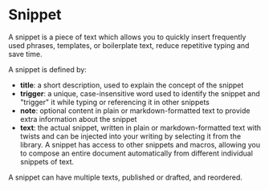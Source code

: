 # Snippet

A snippet is a piece of text which allows you to quickly insert frequently used phrases, templates, or boilerplate text,
reduce repetitive typing and save time.

A snippet is defined by:

- **title**: a short description, used to explain the concept of the snippet
- **trigger**: a unique, case-insensitive word used to identify the snippet and "trigger" it while typing or referencing
  it in other snippets
- **note**: optional content in plain or markdown-formatted text to provide extra information about the snippet
- **text**: the actual snippet, written in plain or markdown-formatted text with twists and can be injected into
  your writing by selecting it from the library. A snippet has access to
  other snippets and macros, allowing you to compose an entire document automatically from different individual snippets
  of text.

A snippet can have multiple texts, published or drafted, and reordered.